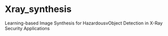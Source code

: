 # Xray_synthesis
Learning-based Image Synthesis for HazardousvObject Detection in X-Ray Security Applications
